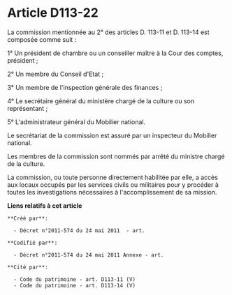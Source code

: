 # Article D113-22

La commission mentionnée au 2° des articles D. 113-11 et D. 113-14 est composée comme suit : 

1° Un président de chambre ou un conseiller maître à la Cour des comptes, président ; 

2° Un membre du Conseil d'Etat ; 

3° Un membre de l'inspection générale des finances ; 

4° Le secrétaire général du ministère chargé de la culture ou son représentant ; 

5° L'administrateur général du Mobilier national. 

Le secrétariat de la commission est assuré par un inspecteur du Mobilier national. 

Les membres de la commission sont nommés par arrêté du ministre chargé de la culture. 

La commission, ou toute personne directement habilitée par elle, a accès aux locaux occupés par les services civils ou
militaires pour y procéder à toutes les investigations nécessaires à l'accomplissement de sa mission.

**Liens relatifs à cet article**

	**Créé par**:

	  - Décret n°2011-574 du 24 mai 2011  - art.

	**Codifié par**:

	  - Décret n°2011-574 du 24 mai 2011 Annexe - art.

	**Cité par**:

	  - Code du patrimoine - art. D113-11 (V)
	  - Code du patrimoine - art. D113-14 (V)
